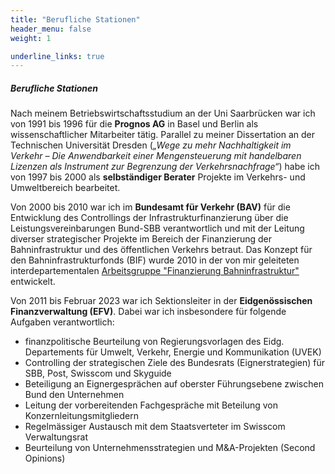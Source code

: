 ```yaml
---
title: "Berufliche Stationen"
header_menu: false
weight: 1

underline_links: true
---
```

##### Berufliche Stationen

Nach meinem Betriebswirtschaftsstudium an der Uni Saarbrücken war ich von 1991 bis 1996 für die **Prognos AG** in Basel und Berlin als wissenschaftlicher Mitarbeiter tätig. Parallel zu meiner Dissertation an der Technischen Universität Dresden (*„Wege zu mehr Nachhaltigkeit im Verkehr –
Die Anwendbarkeit einer Mengensteuerung mit handelbaren Lizenzen als Instrument zur Begrenzung der Verkehrsnachfrage“*) habe ich von 1997 bis 2000 als **selbständiger Berater** Projekte im Verkehrs- und Umweltbereich bearbeitet.

Von 2000 bis 2010 war ich im **Bundesamt für Verkehr (BAV)** für die Entwicklung des Controllings der Infrastrukturfinanzierung über die Leistungsvereinbarungen Bund-SBB verantwortlich und mit der Leitung diverser strategischer Projekte im Bereich der Finanzierung der Bahninfrastruktur und des öffentlichen Verkehrs betraut. Das Konzept für den Bahninfrastrukturfonds (BIF) wurde 2010 in der von mir geleiteten interdepartementalen [Arbeitsgruppe "Finanzierung Bahninfrastruktur"](https://www.newsd.admin.ch/newsd/message/attachments/21849.pdf) entwickelt.

Von 2011 bis Februar 2023 war ich Sektionsleiter in der **Eidgenössischen Finanzverwaltung (EFV)**. Dabei war ich insbesondere für folgende Aufgaben verantwortlich: 
* finanzpolitische Beurteilung von Regierungsvorlagen des Eidg. Departements für Umwelt, Verkehr, Energie und Kommunikation (UVEK)
* Controlling der strategischen Ziele des Bundesrats (Eignerstrategien) für SBB, Post, Swisscom und Skyguide
* Beteiligung an Eignergesprächen auf oberster Führungsebene zwischen Bund den Unternehmen 
* Leitung der vorbereitenden Fachgespräche mit Beteilung von Konzernleitungsmitgliedern
* Regelmässiger Austausch mit dem Staatsverteter im Swisscom Verwaltungsrat
* Beurteilung von Unternehmensstrategien und M&A-Projekten (Second Opinions)

